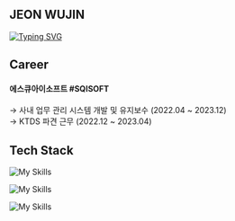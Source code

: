 ## JEON WUJIN

[![Typing SVG](https://readme-typing-svg.demolab.com?font=Fira+Code&pause=1000&width=435&lines=Back-End+Developer)](https://git.io/typing-svg)

## Career

#### 에스큐아이소프트 #SQISOFT
→ 사내 업무 관리 시스템 개발 및 유지보수 (2022.04 ~ 2023.12) <br/>
→ KTDS 파견 근무 (2022.12 ~ 2023.04)

## Tech Stack

![My Skills](https://skillicons.dev/icons?i=java,spring,hibernate,mysql,postgres)

![My Skills](https://skillicons.dev/icons?i=html,css,js,jquery,react,redux)

![My Skills](https://skillicons.dev/icons?i=git,github,aws,docker,jenkins)
